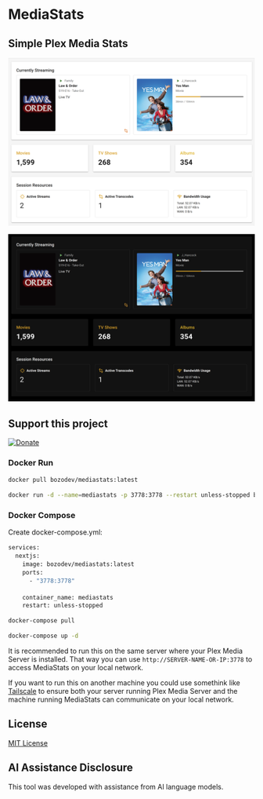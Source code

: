 # MediaStats

## Simple Plex Media Stats

![Default Mode Screenshot](public/screenshots/media-stats-default.png)

![Dark Mode Screenshot](public/screenshots/media-stats-dark.png)

## Support this project

[![Donate](https://raw.githubusercontent.com/jeremehancock/Posteria/main/images/donate-button.png)](https://www.buymeacoffee.com/jeremehancock)
### Docker Run

```bash
docker pull bozodev/mediastats:latest
```


```bash
docker run -d --name=mediastats -p 3778:3778 --restart unless-stopped bozodev/mediastats:latest
```


### Docker Compose

Create docker-compose.yml:

```bash
services:
  nextjs:
    image: bozodev/mediastats:latest
    ports:
      - "3778:3778"

    container_name: mediastats
    restart: unless-stopped
```

```bash
docker-compose pull
```

```bash
docker-compose up -d
```


It is recommended to run this on the same server where your Plex Media Server is installed. That way you can use `http://SERVER-NAME-OR-IP:3778` to access MediaStats on your local network.

If you want to run this on another machine you could use somethink like [Tailscale](https://tailscale.com/) to ensure both your server running Plex Media Server and the machine running MediaStats can communicate on your local network.


## License

[MIT License](LICENSE)

## AI Assistance Disclosure

This tool was developed with assistance from AI language models.